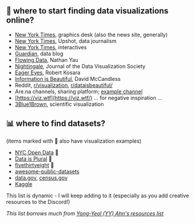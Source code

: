 ## 👀 where to start finding data visualizations online?

- [New York Times](https://www.nytimes.com/spotlight/graphics), graphics desk (also the news site, generally)
- [New York Times](https://www.nytimes.com/section/upshot?_r=0), Upshot, data journalism
- [New York Times](https://www.nytimes.com/interactive/2022/12/28/us/2022-year-in-graphics.html), interactives
- [Guardian](https://www.theguardian.com/data), data blog
- [Flowing Data](https://flowingdata.com/), Nathan Yau
- [Nightingale](https://nightingaledvs.com/), Journal of the Data Visualization Society
- [Eager Eyes](https://eagereyes.org/), Robert Kosara
- [Information is Beautiful](https://informationisbeautiful.net/), David McCandless
- Reddit, [r/visualization](https://www.reddit.com/r/visualization), [r/dataisbeautiful/](https://www.reddit.com/r/dataisbeautiful/)
- Are.na channels, sharing platform; [example channel](https://www.are.na/bianca-p/data-visualisation-b3vxyx2oz-q)
- [https://viz.wtf](https://viz.wtf/) ... for negative inspiration ...
- [3Blue1Brown](https://www.youtube.com/channel/UCYO_jab_esuFRV4b17AJtAw), scientific visualization

## 📊 where to find datasets?

(items marked with 📸 also have visualization examples)

- [NYC Open Data](https://opendata.cityofnewyork.us/) 📸
- [Data is Plural](https://www.data-is-plural.com/) 📸
- [fivethirtyeight](https://data.fivethirtyeight.com) 📸
- [awesome-public-datasets](https://github.com/awesomedata/awesome-public-datasets)
- [data.gov](https://data.gov), [census.gov](https://census.gov)
- [Kaggle](https://www.kaggle.com/datasets)

This list is dynamic - I will keep adding to it (especially as you add creative resources to the Discord!)

_This list borrows much from [Yong-Yeol (YY) Ahn's resources list](https://github.com/yy/dviz-course/wiki/Resources)_
